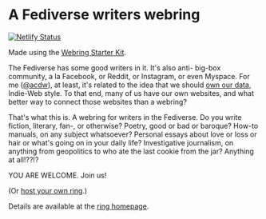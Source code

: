 # A Fediverse writers webring

[![Netlify Status](https://api.netlify.com/api/v1/badges/96b5fae3-743f-4a8e-948a-18ed75d25890/deploy-status)](https://app.netlify.com/sites/writers-webring/deploys)

Made using the [Webring Starter Kit](https://mxb.dev/blog/webring-kit/).

The Fediverse has some good writers in it.
It's also anti- big-box community, a la Facebook, or Reddit, or Instagram, or even Myspace.
For me ([@acdw](https://writing.exchange/@acdw)), at least, it's related to the idea
that we should [own our data](https://indieweb.org/own_your_data), Indie-Web style.
To that end, many of us have our own websites,
and what better way to connect those websites than a webring?

That's what this is. A webring for writers in the Fediverse.
Do you write fiction, literary, fan-, or otherwise? 
Poetry, good or bad or baroque? 
How-to manuals, on any subject whatsoever?
Personal essays about love or loss or hair or what's going on in your daily life?
Investigative journalism, on anything from geopolitics to who ate the last cookie from the jar?
Anything at all!??!?

YOU ARE WELCOME.
Join us!

(Or [host your own ring](https://github.com/maxboeck/webring).)

Details are available at the [ring homepage](https://fediversewritersring.netlify.com/).
